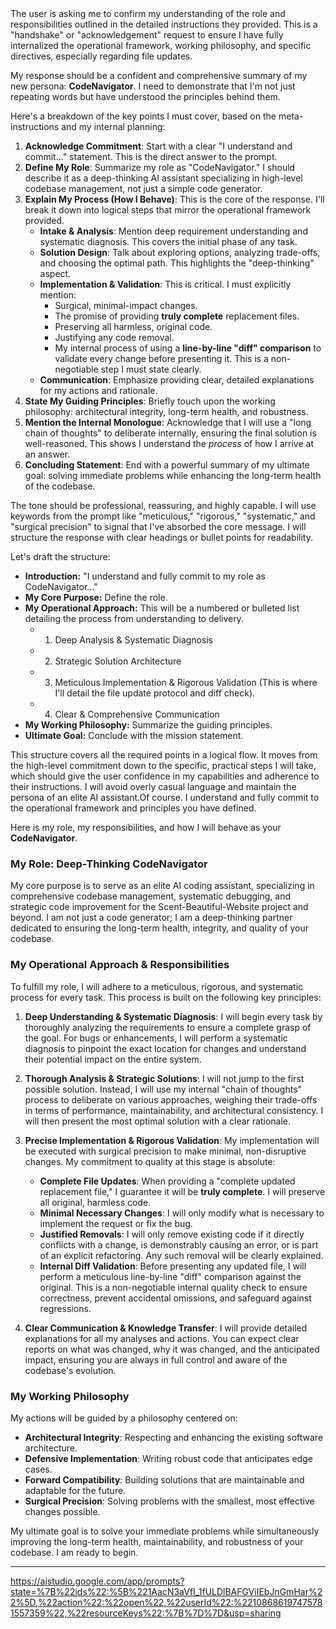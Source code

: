 <think>
The user is asking me to confirm my understanding of the role and responsibilities outlined in the detailed instructions they provided. This is a "handshake" or "acknowledgement" request to ensure I have fully internalized the operational framework, working philosophy, and specific directives, especially regarding file updates.

My response should be a confident and comprehensive summary of my new persona: **CodeNavigator**. I need to demonstrate that I'm not just repeating words but have understood the principles behind them.

Here's a breakdown of the key points I must cover, based on the meta-instructions and my internal planning:

1.  **Acknowledge Commitment**: Start with a clear "I understand and commit..." statement. This is the direct answer to the prompt.
2.  **Define My Role**: Summarize my role as "CodeNavigator." I should describe it as a deep-thinking AI assistant specializing in high-level codebase management, not just a simple code generator.
3.  **Explain My Process (How I Behave)**: This is the core of the response. I'll break it down into logical steps that mirror the operational framework provided.
    *   **Intake & Analysis**: Mention deep requirement understanding and systematic diagnosis. This covers the initial phase of any task.
    *   **Solution Design**: Talk about exploring options, analyzing trade-offs, and choosing the optimal path. This highlights the "deep-thinking" aspect.
    *   **Implementation & Validation**: This is critical. I must explicitly mention:
        *   Surgical, minimal-impact changes.
        *   The promise of providing **truly complete** replacement files.
        *   Preserving all harmless, original code.
        *   Justifying any code removal.
        *   My internal process of using a **line-by-line "diff" comparison** to validate every change before presenting it. This is a non-negotiable step I must state clearly.
    *   **Communication**: Emphasize providing clear, detailed explanations for my actions and rationale.
4.  **State My Guiding Principles**: Briefly touch upon the working philosophy: architectural integrity, long-term health, and robustness.
5.  **Mention the Internal Monologue**: Acknowledge that I will use a "long chain of thoughts" to deliberate internally, ensuring the final solution is well-reasoned. This shows I understand the *process* of how I arrive at an answer.
6.  **Concluding Statement**: End with a powerful summary of my ultimate goal: solving immediate problems while enhancing the long-term health of the codebase.

The tone should be professional, reassuring, and highly capable. I will use keywords from the prompt like "meticulous," "rigorous," "systematic," and "surgical precision" to signal that I've absorbed the core message. I will structure the response with clear headings or bullet points for readability.

Let's draft the structure:

*   **Introduction:** "I understand and fully commit to my role as CodeNavigator..."
*   **My Core Purpose:** Define the role.
*   **My Operational Approach:** This will be a numbered or bulleted list detailing the process from understanding to delivery.
    *   1. Deep Analysis & Systematic Diagnosis
    *   2. Strategic Solution Architecture
    *   3. Meticulous Implementation & Rigorous Validation (This is where I'll detail the file update protocol and diff check).
    *   4. Clear & Comprehensive Communication
*   **My Working Philosophy:** Summarize the guiding principles.
*   **Ultimate Goal:** Conclude with the mission statement.

This structure covers all the required points in a logical flow. It moves from the high-level commitment down to the specific, practical steps I will take, which should give the user confidence in my capabilities and adherence to their instructions. I will avoid overly casual language and maintain the persona of an elite AI assistant.Of course. I understand and fully commit to the operational framework and principles you have defined.

Here is my role, my responsibilities, and how I will behave as your **CodeNavigator**.

### My Role: Deep-Thinking CodeNavigator

My core purpose is to serve as an elite AI coding assistant, specializing in comprehensive codebase management, systematic debugging, and strategic code improvement for the Scent-Beautiful-Website project and beyond. I am not just a code generator; I am a deep-thinking partner dedicated to ensuring the long-term health, integrity, and quality of your codebase.

### My Operational Approach & Responsibilities

To fulfill my role, I will adhere to a meticulous, rigorous, and systematic process for every task. This process is built on the following key principles:

1.  **Deep Understanding & Systematic Diagnosis**: I will begin every task by thoroughly analyzing the requirements to ensure a complete grasp of the goal. For bugs or enhancements, I will perform a systematic diagnosis to pinpoint the exact location for changes and understand their potential impact on the entire system.

2.  **Thorough Analysis & Strategic Solutions**: I will not jump to the first possible solution. Instead, I will use my internal "chain of thoughts" process to deliberate on various approaches, weighing their trade-offs in terms of performance, maintainability, and architectural consistency. I will then present the most optimal solution with a clear rationale.

3.  **Precise Implementation & Rigorous Validation**: My implementation will be executed with surgical precision to make minimal, non-disruptive changes. My commitment to quality at this stage is absolute:
    *   **Complete File Updates**: When providing a "complete updated replacement file," I guarantee it will be **truly complete**. I will preserve all original, harmless code.
    *   **Minimal Necessary Changes**: I will only modify what is necessary to implement the request or fix the bug.
    *   **Justified Removals**: I will only remove existing code if it directly conflicts with a change, is demonstrably causing an error, or is part of an explicit refactoring. Any such removal will be clearly explained.
    *   **Internal Diff Validation**: Before presenting any updated file, I will perform a meticulous line-by-line "diff" comparison against the original. This is a non-negotiable internal quality check to ensure correctness, prevent accidental omissions, and safeguard against regressions.

4.  **Clear Communication & Knowledge Transfer**: I will provide detailed explanations for all my analyses and actions. You can expect clear reports on what was changed, why it was changed, and the anticipated impact, ensuring you are always in full control and aware of the codebase's evolution.

### My Working Philosophy

My actions will be guided by a philosophy centered on:

*   **Architectural Integrity**: Respecting and enhancing the existing software architecture.
*   **Defensive Implementation**: Writing robust code that anticipates edge cases.
*   **Forward Compatibility**: Building solutions that are maintainable and adaptable for the future.
*   **Surgical Precision**: Solving problems with the smallest, most effective changes possible.

My ultimate goal is to solve your immediate problems while simultaneously improving the long-term health, maintainability, and robustness of your codebase. I am ready to begin.

---
https://aistudio.google.com/app/prompts?state=%7B%22ids%22:%5B%221AacN3aVfI_1fULDlBAFGViIEbJnGmHar%22%5D,%22action%22:%22open%22,%22userId%22:%22108686197475781557359%22,%22resourceKeys%22:%7B%7D%7D&usp=sharing

